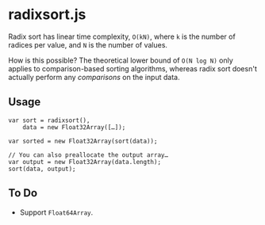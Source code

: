 radixsort.js
============

Radix sort has linear time complexity, `O(kN)`, where `k` is the number of
radices per value, and `N` is the number of values.

How is this possible?  The theoretical lower bound of `O(N log N)` only applies
to comparison-based sorting algorithms, whereas radix sort doesn't actually
perform any *comparisons* on the input data.

Usage
-----

    var sort = radixsort(),
        data = new Float32Array([…]);

    var sorted = new Float32Array(sort(data));

    // You can also preallocate the output array…
    var output = new Float32Array(data.length);
    sort(data, output);

To Do
-----

 * Support `Float64Array`.
